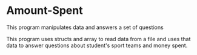 # Amount-Spent
This program manipulates data and answers a set of questions

This program uses structs and array to read data from a file and uses that data to answer questions about student's sport teams and money spent.
